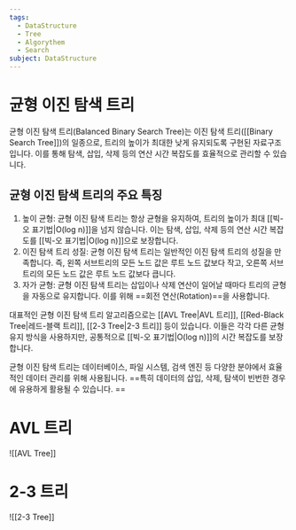 ```yaml
---
tags:
  - DataStructure
  - Tree
  - Algorythem
  - Search
subject: DataStructure
---
```

# 균형 이진 탐색 트리
균형 이진 탐색 트리(Balanced Binary Search Tree)는 이진 탐색 트리([[Binary Search Tree]])의 일종으로, 트리의 높이가 최대한 낮게 유지되도록 구현된 자료구조입니다. 이를 통해 탐색, 삽입, 삭제 등의 연산 시간 복잡도를 효율적으로 관리할 수 있습니다.

## 균형 이진 탐색 트리의 주요 특징
1. 높이 균형: 균형 이진 탐색 트리는 항상 균형을 유지하여, 트리의 높이가 최대 [[빅-오 표기법|O(log n)]]을 넘지 않습니다. 이는 탐색, 삽입, 삭제 등의 연산 시간 복잡도를 [[빅-오 표기법|O(log n)]]으로 보장합니다.
2. 이진 탐색 트리 성질: 균형 이진 탐색 트리는 일반적인 이진 탐색 트리의 성질을 만족합니다. 즉, 왼쪽 서브트리의 모든 노드 값은 루트 노드 값보다 작고, 오른쪽 서브트리의 모든 노드 값은 루트 노드 값보다 큽니다.
3. 자가 균형: 균형 이진 탐색 트리는 삽입이나 삭제 연산이 일어날 때마다 트리의 균형을 자동으로 유지합니다. 이를 위해 ==회전 연산(Rotation)==을 사용합니다.

대표적인 균형 이진 탐색 트리 알고리즘으로는 [[AVL Tree|AVL 트리]], [[Red-Black Tree|레드-블랙 트리]], [[2-3 Tree|2-3 트리]] 등이 있습니다. 이들은 각각 다른 균형 유지 방식을 사용하지만, 공통적으로 [[빅-오 표기법|O(log n)]]의 시간 복잡도를 보장합니다.

균형 이진 탐색 트리는 데이터베이스, 파일 시스템, 검색 엔진 등 다양한 분야에서 효율적인 데이터 관리를 위해 사용됩니다. ==특히 데이터의 삽입, 삭제, 탐색이 빈번한 경우에 유용하게 활용될 수 있습니다. ==
# AVL 트리
![[AVL Tree]]
# 2-3 트리
![[2-3 Tree]]